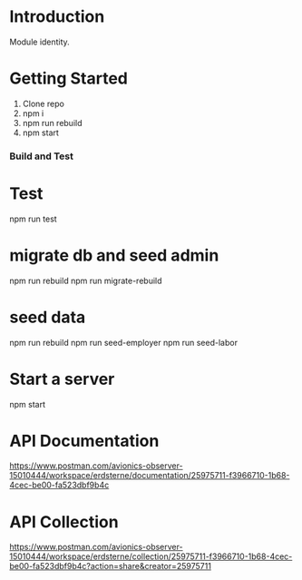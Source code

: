 # Introduction 
Module identity. 

# Getting Started
1. Clone repo
2. npm i
3. npm run rebuild
4. npm start

### Build and Test
# Test
npm run test

# migrate db and seed admin
npm run rebuild
npm run migrate-rebuild

# seed data
npm run rebuild
npm run seed-employer
npm run seed-labor

# Start a server
npm start



# API Documentation
https://www.postman.com/avionics-observer-15010444/workspace/erdsterne/documentation/25975711-f3966710-1b68-4cec-be00-fa523dbf9b4c

# API Collection
https://www.postman.com/avionics-observer-15010444/workspace/erdsterne/collection/25975711-f3966710-1b68-4cec-be00-fa523dbf9b4c?action=share&creator=25975711